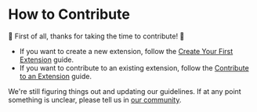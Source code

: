 # How to Contribute

🎉 First of all, thanks for taking the time to contribute! 🎉

- If you want to create a new extension, follow the [Create Your First Extension](https://developers.raycast.com/basics/create-your-first-extension) guide.
- If you want to contribute to an existing extension, follow the [Contribute to an Extension](https://developers.raycast.com/basics/contribute-to-an-extension) guide.

We're still figuring things out and updating our guidelines. If at any point something is unclear, please tell us in [our community](https://raycast.com/community).
